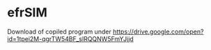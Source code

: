 # efrSIM

Download of copiled program under https://drive.google.com/open?id=1tpei2M-qgrTW54BF_slRQQNW5FmYJjjd
